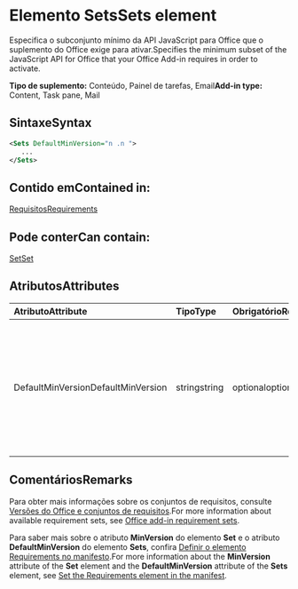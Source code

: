 # <a name="sets-element"></a><span data-ttu-id="52883-101">Elemento Sets</span><span class="sxs-lookup"><span data-stu-id="52883-101">Sets element</span></span>

<span data-ttu-id="52883-102">Especifica o subconjunto mínimo da API JavaScript para Office que o suplemento do Office exige para ativar.</span><span class="sxs-lookup"><span data-stu-id="52883-102">Specifies the minimum subset of the JavaScript API for Office that your Office Add-in requires in order to activate.</span></span>

<span data-ttu-id="52883-103">**Tipo de suplemento:** Conteúdo, Painel de tarefas, Email</span><span class="sxs-lookup"><span data-stu-id="52883-103">**Add-in type:** Content, Task pane, Mail</span></span>

## <a name="syntax"></a><span data-ttu-id="52883-104">Sintaxe</span><span class="sxs-lookup"><span data-stu-id="52883-104">Syntax</span></span>

```XML
<Sets DefaultMinVersion="n .n ">
   ...
</Sets>
```

## <a name="contained-in"></a><span data-ttu-id="52883-105">Contido em</span><span class="sxs-lookup"><span data-stu-id="52883-105">Contained in:</span></span>

[<span data-ttu-id="52883-106">Requisitos</span><span class="sxs-lookup"><span data-stu-id="52883-106">Requirements</span></span>](requirements.md)

## <a name="can-contain"></a><span data-ttu-id="52883-107">Pode conter</span><span class="sxs-lookup"><span data-stu-id="52883-107">Can contain:</span></span>

[<span data-ttu-id="52883-108">Set</span><span class="sxs-lookup"><span data-stu-id="52883-108">Set</span></span>](set.md)

## <a name="attributes"></a><span data-ttu-id="52883-109">Atributos</span><span class="sxs-lookup"><span data-stu-id="52883-109">Attributes</span></span>

|<span data-ttu-id="52883-110">**Atributo**</span><span class="sxs-lookup"><span data-stu-id="52883-110">**Attribute**</span></span>|<span data-ttu-id="52883-111">**Tipo**</span><span class="sxs-lookup"><span data-stu-id="52883-111">**Type**</span></span>|<span data-ttu-id="52883-112">**Obrigatório**</span><span class="sxs-lookup"><span data-stu-id="52883-112">**Required**</span></span>|<span data-ttu-id="52883-113">**Descrição**</span><span class="sxs-lookup"><span data-stu-id="52883-113">**Description**</span></span>|
|:-----|:-----|:-----|:-----|
|<span data-ttu-id="52883-114">DefaultMinVersion</span><span class="sxs-lookup"><span data-stu-id="52883-114">DefaultMinVersion</span></span>|<span data-ttu-id="52883-115">string</span><span class="sxs-lookup"><span data-stu-id="52883-115">string</span></span>|<span data-ttu-id="52883-116">optional</span><span class="sxs-lookup"><span data-stu-id="52883-116">optional</span></span>|<span data-ttu-id="52883-p101">Especifica o valor padrão do atributo  **MinVersion** para todos os elementos [Set](set.md) filhos. O valor padrão é "1.1".</span><span class="sxs-lookup"><span data-stu-id="52883-p101">Specifies the default  **MinVersion** attribute value for all child [Set](set.md) elements. The default value is "1.1".</span></span>|

## <a name="remarks"></a><span data-ttu-id="52883-119">Comentários</span><span class="sxs-lookup"><span data-stu-id="52883-119">Remarks</span></span>

<span data-ttu-id="52883-120">Para obter mais informações sobre os conjuntos de requisitos, consulte [Versões do Office e conjuntos de requisitos](https://docs.microsoft.com/office/dev/add-ins/develop/office-versions-and-requirement-sets).</span><span class="sxs-lookup"><span data-stu-id="52883-120">For more information about available requirement sets, see [Office add-in requirement sets](https://docs.microsoft.com/office/dev/add-ins/develop/office-versions-and-requirement-sets).</span></span>

<span data-ttu-id="52883-121">Para saber mais sobre o atributo **MinVersion** do elemento **Set** e o atributo **DefaultMinVersion** do elemento **Sets**, confira [Definir o elemento Requirements no manifesto](https://docs.microsoft.com/office/dev/add-ins/develop/specify-office-hosts-and-api-requirements#set-the-requirements-element-in-the-manifest).</span><span class="sxs-lookup"><span data-stu-id="52883-121">For more information about the  **MinVersion** attribute of the **Set** element and the **DefaultMinVersion** attribute of the **Sets** element, see [Set the Requirements element in the manifest](https://docs.microsoft.com/office/dev/add-ins/develop/specify-office-hosts-and-api-requirements#set-the-requirements-element-in-the-manifest).</span></span>

